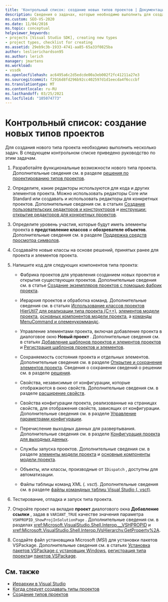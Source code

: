 ```yaml
---
title: 'Контрольный список: создание новых типов проектов | Документация Майкрософт'
description: Сведения о задачах, которые необходимо выполнить для создания и отображения нового типа проекта в Visual Studio.
ms.custom: SEO-VS-2020
ms.date: 11/04/2016
ms.topic: conceptual
helpviewer_keywords:
- projects [Visual Studio SDK], creating new types
- project types, checklist for creating
ms.assetid: 29eb9c3b-1933-4741-aa85-65a33f0825ba
author: leslierichardson95
ms.author: lerich
manager: jmartens
ms.workload:
- vssdk
ms.openlocfilehash: ac6495a6c2d5edcde00a3eb002f2fc41211a27e3
ms.sourcegitcommit: f2916d8fd296b92cc402597d1d1eecda4f6cccbf
ms.translationtype: MT
ms.contentlocale: ru-RU
ms.lasthandoff: 03/25/2021
ms.locfileid: "105074773"
---
```

# <a name="checklist-create-new-project-types"></a>Контрольный список: создание новых типов проектов
Для создания нового типа проекта необходимо выполнить несколько задач. В следующем контрольном списке приведено руководство по этим задачам.

1. Разработайте функциональные возможности нового типа проекта. Дополнительные сведения см. в разделе [решения по проектированию типов проектов](../../extensibility/internals/project-type-design-decisions.md).

2. Определите, какие редакторы используются для кода и других элементов проекта. Можно использовать редакторы Core или Standard или создавать и использовать редакторы для конкретных проектов. Дополнительные сведения см. в статьях [Создание пользовательских редакторов и конструкторов](../../extensibility/creating-custom-editors-and-designers.md) и [инструкции: открытие редакторов для конкретных проектов](../../extensibility/how-to-open-project-specific-editors.md).

3. Определите уровень участия, которые будут иметь элементы проекта в **представление классов** и **обозревателе объектов**. Дополнительные сведения см. в разделе [Поддержка средств просмотра символов](../../extensibility/internals/supporting-symbol-browsing-tools.md).

4. Создавайте новые классы на основе решений, принятых ранее для проекта и элементов проекта.

5. Напишите код для следующих компонентов типа проекта:

    - Фабрика проектов для управления созданием новых проектов и открытия существующих проектов. Дополнительные сведения см. в статье [Создание экземпляров проектов с помощью фабрик проекта](../../extensibility/internals/creating-project-instances-by-using-project-factories.md).

    - Иерархия проектов и обработка команд. Дополнительные сведения см. в статьях [Использование классов проектов HierUtil7 для реализации типа проекта (C++)](/previous-versions/bb166212(v=vs.100)), [элементов модели проекта](../../extensibility/internals/elements-of-a-project-model.md), [основных компонентов модели проекта](../../extensibility/internals/project-model-core-components.md), а [команды MenuCommand и олеменукоммандс](/previous-versions/visualstudio/visual-studio-2015/misc/menucommands-vs-olemenucommands?preserve-view=true&view=vs-2015).

    - Управление элементами проекта, включая добавление проекта в диалоговое окно **Новый проект** . Дополнительные сведения см. в статьях [Добавление шаблонов проектов и элементов проектов](../../extensibility/internals/adding-project-and-project-item-templates.md) и [Регистрация шаблонов проектов и элементов](../../extensibility/internals/registering-project-and-item-templates.md).

    - Сохраняемость состояния проекта и отдельных элементов. Дополнительные сведения см. в разделе [Открытие и сохранение элементов проекта](../../extensibility/internals/opening-and-saving-project-items.md). Сведения о сохранении сведений о решении см. в разделе [решения](../../extensibility/internals/solutions-overview.md).

    - Свойства, независимые от конфигурации, которые отображаются в окно свойств. Дополнительные сведения см. в разделе [расширение свойств](../../extensibility/internals/extending-properties.md).

    - Свойства конфигурации проекта, реализованные на страницах свойств, для отображения свойств, зависящих от конфигурации. Дополнительные сведения см. в разделе [Управление параметрами конфигурации](../../extensibility/internals/managing-configuration-options.md).

    - Перечисление выходных данных для развертывания. Дополнительные сведения см. в разделе [Конфигурация проекта для выходных данных](../../extensibility/internals/project-configuration-for-output.md).

    - Службы запуска проектов. Дополнительные сведения см. в разделе [элементы модели проекта](../../extensibility/internals/elements-of-a-project-model.md) и [основные компоненты модели проекта](../../extensibility/internals/project-model-core-components.md).

    - Объекты, или классы, производные от `IDispatch` , доступны для автоматизации.

    - Файлы таблицы команд XML (*. vsct*). Дополнительные сведения см. в разделе [файлы командных таблиц Visual Studio (. vsct)](../../extensibility/internals/visual-studio-command-table-dot-vsct-files.md).

6. Тестирование, отладка и запуск типа проекта.

7. Откройте проект на вкладке **проект** диалогового окна **Добавление ссылки** , задав в `VARIANT_TRUE` качестве значения параметра `VSHPROPID_ShowProjInSolutionPage` . Дополнительные сведения см. в разделах <xref:Microsoft.VisualStudio.Shell.Interop.__VSHPROPID> и <xref:Microsoft.VisualStudio.Shell.Interop.IVsHierarchy.GetProperty%2A>.

8. Создайте файл установщика Microsoft (*MSI*) для установки пакетов VSPackage. Дополнительные сведения см. в статьях [Установка пакетов VSPackage с установщик Windows](../../extensibility/internals/installing-vspackages-with-windows-installer.md), [регистрация типа проекта](../../extensibility/internals/registering-a-project-type.md)и [пакетов VSPackage](../../extensibility/internals/vspackages.md).

## <a name="see-also"></a>См. также
- [Иерархии в Visual Studio](../../extensibility/internals/hierarchies-in-visual-studio.md)
- [Когда следует создавать типы проектов](../../extensibility/internals/when-to-create-project-types.md)
- [Создание типов проектов](../../extensibility/internals/creating-project-types.md)